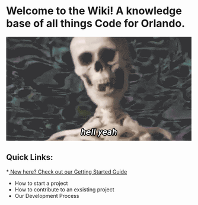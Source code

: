 <!-- TITLE: Home -->
<!-- SUBTITLE: A quick summary of Home -->

# Welcome to the Wiki! A knowledge base of all things Code for Orlando. 

![Giphy 26](/uploads/giphy-26.gif "Giphy 26")


## Quick Links:
*<a href="https://cfo-wiki.herokuapp.com/getting-started#new-to-code-for-orlando-follow-this-guide-to-get-started-quickly"> New here? Check out our Getting Started Guide</a>
* How to start a project
* How to contribute to an exsisting project
* Our Development Process